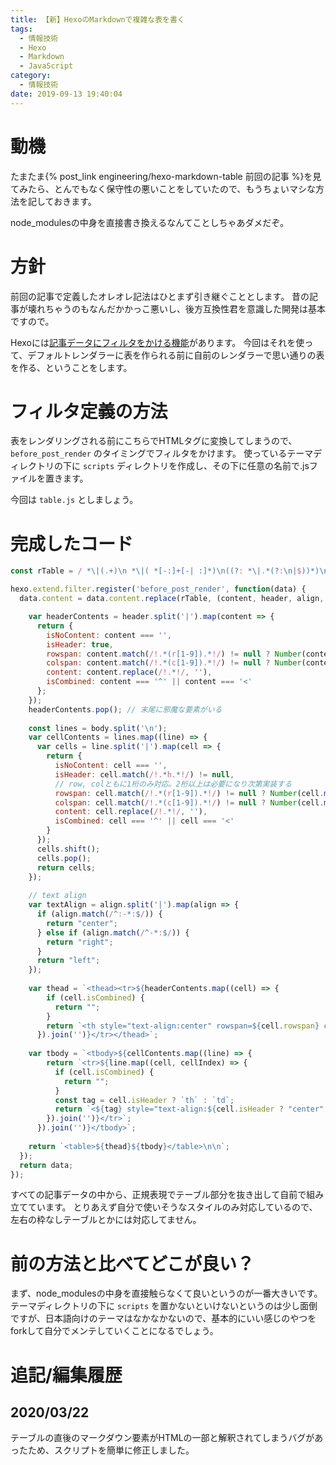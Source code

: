 ```yaml
---
title: 【新】HexoのMarkdownで複雑な表を書く
tags:
  - 情報技術
  - Hexo
  - Markdown
  - JavaScript
category:
  - 情報技術
date: 2019-09-13 19:40:04
---
```



# 動機

たまたま{% post_link engineering/hexo-markdown-table 前回の記事 %}を見てみたら、とんでもなく保守性の悪いことをしていたので、もうちょいマシな方法を記しておきます。

node_modulesの中身を直接書き換えるなんてことしちゃあダメだぞ。

<!-- more -->

# 方針

前回の記事で定義したオレオレ記法はひとまず引き継ぐこととします。
昔の記事が壊れちゃうのもなんだかかっこ悪いし、後方互換性君を意識した開発は基本ですので。

Hexoには[記事データにフィルタをかける機能](https://hexo.io/api/filter.html)があります。
今回はそれを使って、デフォルトレンダラーに表を作られる前に自前のレンダラーで思い通りの表を作る、ということをします。

# フィルタ定義の方法

表をレンダリングされる前にこちらでHTMLタグに変換してしまうので、 `before_post_render` のタイミングでフィルタをかけます。
使っているテーマディレクトリの下に `scripts` ディレクトリを作成し、その下に任意の名前で.jsファイルを置きます。

今回は `table.js` としましょう。

# 完成したコード

```javascript
const rTable = / *\|(.+)\n *\|( *[-:]+[-| :]*)\n((?: *\|.*(?:\n|$))*)\n*/g;

hexo.extend.filter.register('before_post_render', function(data) {
  data.content = data.content.replace(rTable, (content, header, align, body) => {

    var headerContents = header.split('|').map(content => {
      return {
        isNoContent: content === '',
        isHeader: true,
        rowspan: content.match(/!.*(r[1-9]).*!/) != null ? Number(content.match(/!.*(r[1-9]).*!/)[1].substring(1)) || 1 : 1,
        colspan: content.match(/!.*(c[1-9]).*!/) != null ? Number(content.match(/!.*(c[1-9]).*!/)[1].substring(1)) || 1 : 1,
        content: content.replace(/!.*!/, ''),
        isCombined: content === '^' || content === '<'
      };
    });
    headerContents.pop(); // 末尾に邪魔な要素がいる
  
    const lines = body.split('\n');
    var cellContents = lines.map((line) => {
      var cells = line.split('|').map(cell => {
        return {
          isNoContent: cell === '',
          isHeader: cell.match(/!.*h.*!/) != null,
          // row, colともに1桁のみ対応。2桁以上は必要になり次第実装する
          rowspan: cell.match(/!.*(r[1-9]).*!/) != null ? Number(cell.match(/!.*(r[1-9]).*!/)[1].substring(1)) || 1 : 1,
          colspan: cell.match(/!.*(c[1-9]).*!/) != null ? Number(cell.match(/!.*(c[1-9]).*!/)[1].substring(1)) || 1 : 1,
          content: cell.replace(/!.*!/, ''),
          isCombined: cell === '^' || cell === '<'
        }
      });
      cells.shift();
      cells.pop();
      return cells;
    });
  
    // text align
    var textAlign = align.split('|').map(align => {
      if (align.match(/^:-*:$/)) {
        return "center";
      } else if (align.match(/^-*:$/)) {
        return "right";
      }
      return "left";
    });
  
    var thead = `<thead><tr>${headerContents.map((cell) => {
        if (cell.isCombined) {
          return "";
        }
        return `<th style="text-align:center" rowspan=${cell.rowspan} colspan=${cell.colspan}>${cell.content}</th>`;
      }).join('')}</tr></thead>`;
  
    var tbody = `<tbody>${cellContents.map((line) => {
        return `<tr>${line.map((cell, cellIndex) => {
          if (cell.isCombined) {
            return "";
          }
          const tag = cell.isHeader ? `th` : `td`;
          return `<${tag} style="text-align:${cell.isHeader ? "center" : textAlign[cellIndex]}" rowspan=${cell.rowspan} colspan=${cell.colspan}>${cell.content}</${tag}>`
        }).join('')}</tr>`;
      }).join('')}</tbody>`;
  
    return `<table>${thead}${tbody}</table>\n\n`;
  });
  return data;
});

```

すべての記事データの中から、正規表現でテーブル部分を抜き出して自前で組み立てています。
とりあえず自分で使いそうなスタイルのみ対応しているので、左右の枠なしテーブルとかには対応してません。

# 前の方法と比べてどこが良い？

まず、node_modulesの中身を直接触らなくて良いというのが一番大きいです。
テーマディレクトリの下に `scripts` を置かないといけないというのは少し面倒ですが、日本語向けのテーマはなかなかないので、基本的にいい感じのやつをforkして自分でメンテしていくことになるでしょう。

# 追記/編集履歴

## 2020/03/22

テーブルの直後のマークダウン要素がHTMLの一部と解釈されてしまうバグがあったため、スクリプトを簡単に修正しました。
